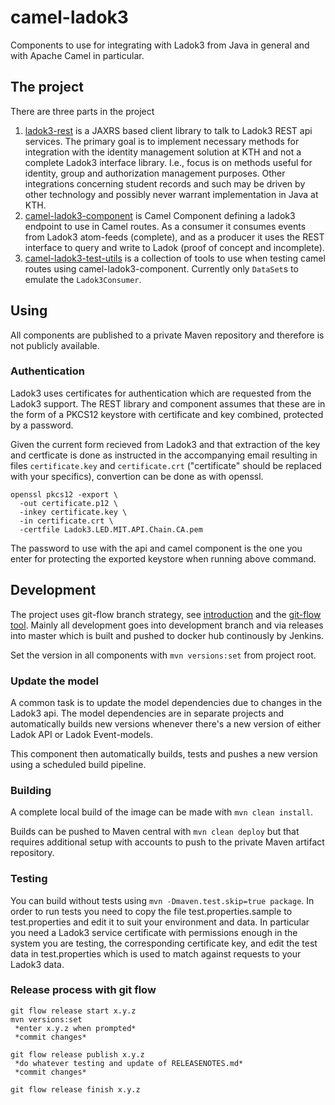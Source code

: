 # camel-ladok3

Components to use for integrating with Ladok3 from Java in general and with
Apache Camel in particular.

## The project

There are three parts in the project

1. [ladok3-rest](ladok3-rest) is a JAXRS based client library to talk to Ladok3 REST api services.
   The primary goal is to implement necessary methods for integration with the identity
   management solution at KTH and not a complete Ladok3 interface library.
   I.e., focus is on methods useful for identity, group and authorization
   management purposes. Other integrations concerning student records and such may
   be driven by other technology and possibly never warrant implementation in Java at KTH.
1. [camel-ladok3-component](camel-ladok3-component) is Camel Component defining a
   ladok3 endpoint to use in Camel routes. As a consumer it consumes events from Ladok3 
   atom-feeds (complete), and as a producer it uses the REST interface to query and 
   write to Ladok (proof of concept and incomplete).
1. [camel-ladok3-test-utils](camel-ladok3-test-utils) is a collection of tools to use 
   when testing camel routes using camel-ladok3-component. Currently only `DataSet`s 
   to emulate the `Ladok3Consumer`.
   
## Using

All components are published to a private Maven repository and therefore is not publicly available. 

### Authentication

Ladok3 uses certificates for authentication which are requested from the Ladok3 support.
The REST library and component assumes that these are in the form of a PKCS12 keystore
with certificate and key combined, protected by a password.

Given the current form recieved from Ladok3 and that extraction of the key and certficate
is done as instructed in the accompanying email resulting in files `certificate.key` and
`certificate.crt` ("certificate" should be replaced with your specifics), convertion
can be done as with openssl.

```
openssl pkcs12 -export \
  -out certificate.p12 \
  -inkey certificate.key \
  -in certificate.crt \
  -certfile Ladok3.LED.MIT.API.Chain.CA.pem
```

The password to use with the api and camel component is the one you enter for protecting
the exported keystore when running above command.


## Development

The project uses git-flow branch strategy, see
[introduction](http://nvie.com/posts/a-successful-git-branching-model/)
and the [git-flow tool](https://github.com/nvie/gitflow). Mainly all
development goes into development branch and via releases into master
which is built and pushed to docker hub continously by Jenkins.

Set the version in all components with `mvn versions:set` from project root.


### Update the model

A common task is to update the model dependencies due to changes in the Ladok3 api.
The model dependencies are in separate projects and automatically builds new versions whenever there's a 
new version of either Ladok API or Ladok Event-models. 

This component then automatically builds, tests and pushes a new version using a scheduled build pipeline. 


### Building

A complete local build of the image can be made with `mvn clean install`.

Builds can be pushed to Maven central with `mvn clean deploy` but that
requires additional setup with accounts to push to the private Maven artifact repository.

### Testing

You can build without tests using `mvn -Dmaven.test.skip=true package`. In order to run
tests you need to copy the file test.properties.sample to test.properties and edit it
to suit your environment and data. In particular you need a Ladok3 service certificate
with permissions enough in the system you are testing, the corresponding certificate key,
and edit the test data in test.properties which is used to match against requests to
your Ladok3 data.

### Release process with git flow

```
git flow release start x.y.z
mvn versions:set
 *enter x.y.z when prompted*
 *commit changes*

git flow release publish x.y.z
 *do whatever testing and update of RELEASENOTES.md*
 *commit changes*

git flow release finish x.y.z
```
